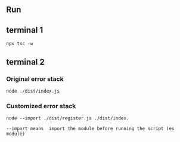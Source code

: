 ## Run

## terminal 1

```
npx tsc -w
```

## terminal 2

### Original error stack

```
node ./dist/index.js
```

### Customized error stack

```
node --import ./dist/register.js ./dist/index.
```

```
--import means  import the module before running the script (es module)
```
